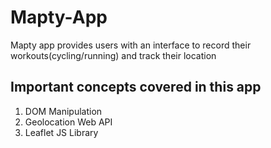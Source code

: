 # Mapty-App
<p> Mapty app provides users with an interface to record their workouts(cycling/running) and track their location </p>
<h2> Important concepts covered in this app </h2>
<ol>
  <li> DOM Manipulation </li>
  <li> Geolocation Web API </li>
  <li> Leaflet JS Library </li>
  </ol>
  
